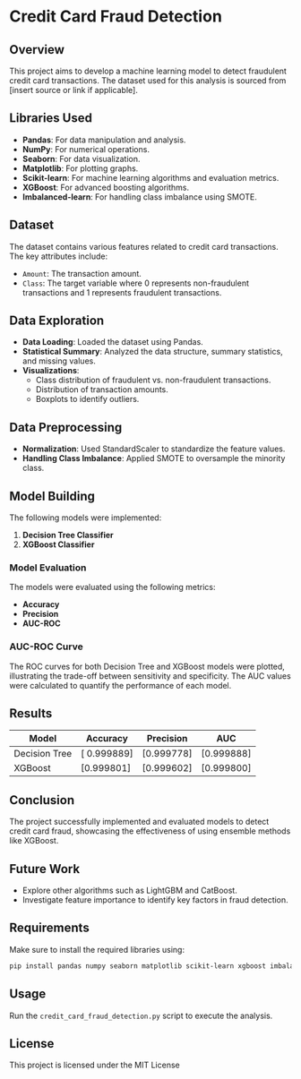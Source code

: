 # Credit Card Fraud Detection

## Overview
This project aims to develop a machine learning model to detect fraudulent credit card transactions. The dataset used for this analysis is sourced from [insert source or link if applicable].

## Libraries Used
- **Pandas**: For data manipulation and analysis.
- **NumPy**: For numerical operations.
- **Seaborn**: For data visualization.
- **Matplotlib**: For plotting graphs.
- **Scikit-learn**: For machine learning algorithms and evaluation metrics.
- **XGBoost**: For advanced boosting algorithms.
- **Imbalanced-learn**: For handling class imbalance using SMOTE.

## Dataset
The dataset contains various features related to credit card transactions. The key attributes include:
- `Amount`: The transaction amount.
- `Class`: The target variable where 0 represents non-fraudulent transactions and 1 represents fraudulent transactions.

## Data Exploration
- **Data Loading**: Loaded the dataset using Pandas.
- **Statistical Summary**: Analyzed the data structure, summary statistics, and missing values.
- **Visualizations**:
  - Class distribution of fraudulent vs. non-fraudulent transactions.
  - Distribution of transaction amounts.
  - Boxplots to identify outliers.

## Data Preprocessing
- **Normalization**: Used StandardScaler to standardize the feature values.
- **Handling Class Imbalance**: Applied SMOTE to oversample the minority class.

## Model Building
The following models were implemented:
1. **Decision Tree Classifier**
2. **XGBoost Classifier**

### Model Evaluation
The models were evaluated using the following metrics:
- **Accuracy**
- **Precision**
- **AUC-ROC**

### AUC-ROC Curve
The ROC curves for both Decision Tree and XGBoost models were plotted, illustrating the trade-off between sensitivity and specificity. The AUC values were calculated to quantify the performance of each model.

## Results
| Model              | Accuracy | Precision | AUC      |
|--------------------|----------|-----------|----------|
| Decision Tree      | [ 0.999889] | [0.999778]   | [0.999888] |
| XGBoost            | [0.999801] | [0.999602]   | [0.999800] |

## Conclusion
The project successfully implemented and evaluated models to detect credit card fraud, showcasing the effectiveness of using ensemble methods like XGBoost.

## Future Work
- Explore other algorithms such as LightGBM and CatBoost.
- Investigate feature importance to identify key factors in fraud detection.

## Requirements
Make sure to install the required libraries using:
```bash
pip install pandas numpy seaborn matplotlib scikit-learn xgboost imbalanced-learn
```
## Usage

Run the `credit_card_fraud_detection.py` script to execute the analysis.

## License

This project is licensed under the MIT License 
